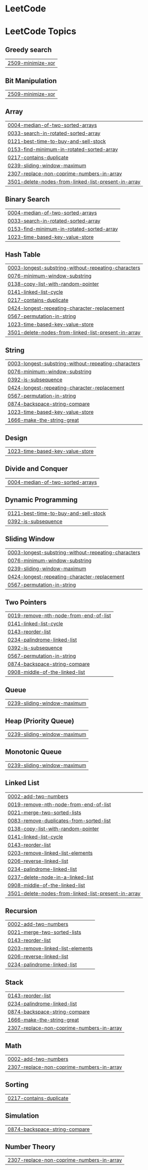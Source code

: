 # LeetCode

<!---LeetCode Topics Start-->
# LeetCode Topics
## Greedy search
|  |
| ------- |
| [2509-minimize-xor](https://github.com/MahaZainab/LeetCode/tree/master/2509-minimize-xor) |
## Bit Manipulation
|  |
| ------- |
| [2509-minimize-xor](https://github.com/MahaZainab/LeetCode/tree/master/2509-minimize-xor) |
## Array
|  |
| ------- |
| [0004-median-of-two-sorted-arrays](https://github.com/MahaZainab/LeetCode/tree/master/0004-median-of-two-sorted-arrays) |
| [0033-search-in-rotated-sorted-array](https://github.com/MahaZainab/LeetCode/tree/master/0033-search-in-rotated-sorted-array) |
| [0121-best-time-to-buy-and-sell-stock](https://github.com/MahaZainab/LeetCode/tree/master/0121-best-time-to-buy-and-sell-stock) |
| [0153-find-minimum-in-rotated-sorted-array](https://github.com/MahaZainab/LeetCode/tree/master/0153-find-minimum-in-rotated-sorted-array) |
| [0217-contains-duplicate](https://github.com/MahaZainab/LeetCode/tree/master/0217-contains-duplicate) |
| [0239-sliding-window-maximum](https://github.com/MahaZainab/LeetCode/tree/master/0239-sliding-window-maximum) |
| [2307-replace-non-coprime-numbers-in-array](https://github.com/MahaZainab/LeetCode/tree/master/2307-replace-non-coprime-numbers-in-array) |
| [3501-delete-nodes-from-linked-list-present-in-array](https://github.com/MahaZainab/LeetCode/tree/master/3501-delete-nodes-from-linked-list-present-in-array) |
## Binary Search
|  |
| ------- |
| [0004-median-of-two-sorted-arrays](https://github.com/MahaZainab/LeetCode/tree/master/0004-median-of-two-sorted-arrays) |
| [0033-search-in-rotated-sorted-array](https://github.com/MahaZainab/LeetCode/tree/master/0033-search-in-rotated-sorted-array) |
| [0153-find-minimum-in-rotated-sorted-array](https://github.com/MahaZainab/LeetCode/tree/master/0153-find-minimum-in-rotated-sorted-array) |
| [1023-time-based-key-value-store](https://github.com/MahaZainab/LeetCode/tree/master/1023-time-based-key-value-store) |
## Hash Table
|  |
| ------- |
| [0003-longest-substring-without-repeating-characters](https://github.com/MahaZainab/LeetCode/tree/master/0003-longest-substring-without-repeating-characters) |
| [0076-minimum-window-substring](https://github.com/MahaZainab/LeetCode/tree/master/0076-minimum-window-substring) |
| [0138-copy-list-with-random-pointer](https://github.com/MahaZainab/LeetCode/tree/master/0138-copy-list-with-random-pointer) |
| [0141-linked-list-cycle](https://github.com/MahaZainab/LeetCode/tree/master/0141-linked-list-cycle) |
| [0217-contains-duplicate](https://github.com/MahaZainab/LeetCode/tree/master/0217-contains-duplicate) |
| [0424-longest-repeating-character-replacement](https://github.com/MahaZainab/LeetCode/tree/master/0424-longest-repeating-character-replacement) |
| [0567-permutation-in-string](https://github.com/MahaZainab/LeetCode/tree/master/0567-permutation-in-string) |
| [1023-time-based-key-value-store](https://github.com/MahaZainab/LeetCode/tree/master/1023-time-based-key-value-store) |
| [3501-delete-nodes-from-linked-list-present-in-array](https://github.com/MahaZainab/LeetCode/tree/master/3501-delete-nodes-from-linked-list-present-in-array) |
## String
|  |
| ------- |
| [0003-longest-substring-without-repeating-characters](https://github.com/MahaZainab/LeetCode/tree/master/0003-longest-substring-without-repeating-characters) |
| [0076-minimum-window-substring](https://github.com/MahaZainab/LeetCode/tree/master/0076-minimum-window-substring) |
| [0392-is-subsequence](https://github.com/MahaZainab/LeetCode/tree/master/0392-is-subsequence) |
| [0424-longest-repeating-character-replacement](https://github.com/MahaZainab/LeetCode/tree/master/0424-longest-repeating-character-replacement) |
| [0567-permutation-in-string](https://github.com/MahaZainab/LeetCode/tree/master/0567-permutation-in-string) |
| [0874-backspace-string-compare](https://github.com/MahaZainab/LeetCode/tree/master/0874-backspace-string-compare) |
| [1023-time-based-key-value-store](https://github.com/MahaZainab/LeetCode/tree/master/1023-time-based-key-value-store) |
| [1666-make-the-string-great](https://github.com/MahaZainab/LeetCode/tree/master/1666-make-the-string-great) |
## Design
|  |
| ------- |
| [1023-time-based-key-value-store](https://github.com/MahaZainab/LeetCode/tree/master/1023-time-based-key-value-store) |
## Divide and Conquer
|  |
| ------- |
| [0004-median-of-two-sorted-arrays](https://github.com/MahaZainab/LeetCode/tree/master/0004-median-of-two-sorted-arrays) |
## Dynamic Programming
|  |
| ------- |
| [0121-best-time-to-buy-and-sell-stock](https://github.com/MahaZainab/LeetCode/tree/master/0121-best-time-to-buy-and-sell-stock) |
| [0392-is-subsequence](https://github.com/MahaZainab/LeetCode/tree/master/0392-is-subsequence) |
## Sliding Window
|  |
| ------- |
| [0003-longest-substring-without-repeating-characters](https://github.com/MahaZainab/LeetCode/tree/master/0003-longest-substring-without-repeating-characters) |
| [0076-minimum-window-substring](https://github.com/MahaZainab/LeetCode/tree/master/0076-minimum-window-substring) |
| [0239-sliding-window-maximum](https://github.com/MahaZainab/LeetCode/tree/master/0239-sliding-window-maximum) |
| [0424-longest-repeating-character-replacement](https://github.com/MahaZainab/LeetCode/tree/master/0424-longest-repeating-character-replacement) |
| [0567-permutation-in-string](https://github.com/MahaZainab/LeetCode/tree/master/0567-permutation-in-string) |
## Two Pointers
|  |
| ------- |
| [0019-remove-nth-node-from-end-of-list](https://github.com/MahaZainab/LeetCode/tree/master/0019-remove-nth-node-from-end-of-list) |
| [0141-linked-list-cycle](https://github.com/MahaZainab/LeetCode/tree/master/0141-linked-list-cycle) |
| [0143-reorder-list](https://github.com/MahaZainab/LeetCode/tree/master/0143-reorder-list) |
| [0234-palindrome-linked-list](https://github.com/MahaZainab/LeetCode/tree/master/0234-palindrome-linked-list) |
| [0392-is-subsequence](https://github.com/MahaZainab/LeetCode/tree/master/0392-is-subsequence) |
| [0567-permutation-in-string](https://github.com/MahaZainab/LeetCode/tree/master/0567-permutation-in-string) |
| [0874-backspace-string-compare](https://github.com/MahaZainab/LeetCode/tree/master/0874-backspace-string-compare) |
| [0908-middle-of-the-linked-list](https://github.com/MahaZainab/LeetCode/tree/master/0908-middle-of-the-linked-list) |
## Queue
|  |
| ------- |
| [0239-sliding-window-maximum](https://github.com/MahaZainab/LeetCode/tree/master/0239-sliding-window-maximum) |
## Heap (Priority Queue)
|  |
| ------- |
| [0239-sliding-window-maximum](https://github.com/MahaZainab/LeetCode/tree/master/0239-sliding-window-maximum) |
## Monotonic Queue
|  |
| ------- |
| [0239-sliding-window-maximum](https://github.com/MahaZainab/LeetCode/tree/master/0239-sliding-window-maximum) |
## Linked List
|  |
| ------- |
| [0002-add-two-numbers](https://github.com/MahaZainab/LeetCode/tree/master/0002-add-two-numbers) |
| [0019-remove-nth-node-from-end-of-list](https://github.com/MahaZainab/LeetCode/tree/master/0019-remove-nth-node-from-end-of-list) |
| [0021-merge-two-sorted-lists](https://github.com/MahaZainab/LeetCode/tree/master/0021-merge-two-sorted-lists) |
| [0083-remove-duplicates-from-sorted-list](https://github.com/MahaZainab/LeetCode/tree/master/0083-remove-duplicates-from-sorted-list) |
| [0138-copy-list-with-random-pointer](https://github.com/MahaZainab/LeetCode/tree/master/0138-copy-list-with-random-pointer) |
| [0141-linked-list-cycle](https://github.com/MahaZainab/LeetCode/tree/master/0141-linked-list-cycle) |
| [0143-reorder-list](https://github.com/MahaZainab/LeetCode/tree/master/0143-reorder-list) |
| [0203-remove-linked-list-elements](https://github.com/MahaZainab/LeetCode/tree/master/0203-remove-linked-list-elements) |
| [0206-reverse-linked-list](https://github.com/MahaZainab/LeetCode/tree/master/0206-reverse-linked-list) |
| [0234-palindrome-linked-list](https://github.com/MahaZainab/LeetCode/tree/master/0234-palindrome-linked-list) |
| [0237-delete-node-in-a-linked-list](https://github.com/MahaZainab/LeetCode/tree/master/0237-delete-node-in-a-linked-list) |
| [0908-middle-of-the-linked-list](https://github.com/MahaZainab/LeetCode/tree/master/0908-middle-of-the-linked-list) |
| [3501-delete-nodes-from-linked-list-present-in-array](https://github.com/MahaZainab/LeetCode/tree/master/3501-delete-nodes-from-linked-list-present-in-array) |
## Recursion
|  |
| ------- |
| [0002-add-two-numbers](https://github.com/MahaZainab/LeetCode/tree/master/0002-add-two-numbers) |
| [0021-merge-two-sorted-lists](https://github.com/MahaZainab/LeetCode/tree/master/0021-merge-two-sorted-lists) |
| [0143-reorder-list](https://github.com/MahaZainab/LeetCode/tree/master/0143-reorder-list) |
| [0203-remove-linked-list-elements](https://github.com/MahaZainab/LeetCode/tree/master/0203-remove-linked-list-elements) |
| [0206-reverse-linked-list](https://github.com/MahaZainab/LeetCode/tree/master/0206-reverse-linked-list) |
| [0234-palindrome-linked-list](https://github.com/MahaZainab/LeetCode/tree/master/0234-palindrome-linked-list) |
## Stack
|  |
| ------- |
| [0143-reorder-list](https://github.com/MahaZainab/LeetCode/tree/master/0143-reorder-list) |
| [0234-palindrome-linked-list](https://github.com/MahaZainab/LeetCode/tree/master/0234-palindrome-linked-list) |
| [0874-backspace-string-compare](https://github.com/MahaZainab/LeetCode/tree/master/0874-backspace-string-compare) |
| [1666-make-the-string-great](https://github.com/MahaZainab/LeetCode/tree/master/1666-make-the-string-great) |
| [2307-replace-non-coprime-numbers-in-array](https://github.com/MahaZainab/LeetCode/tree/master/2307-replace-non-coprime-numbers-in-array) |
## Math
|  |
| ------- |
| [0002-add-two-numbers](https://github.com/MahaZainab/LeetCode/tree/master/0002-add-two-numbers) |
| [2307-replace-non-coprime-numbers-in-array](https://github.com/MahaZainab/LeetCode/tree/master/2307-replace-non-coprime-numbers-in-array) |
## Sorting
|  |
| ------- |
| [0217-contains-duplicate](https://github.com/MahaZainab/LeetCode/tree/master/0217-contains-duplicate) |
## Simulation
|  |
| ------- |
| [0874-backspace-string-compare](https://github.com/MahaZainab/LeetCode/tree/master/0874-backspace-string-compare) |
## Number Theory
|  |
| ------- |
| [2307-replace-non-coprime-numbers-in-array](https://github.com/MahaZainab/LeetCode/tree/master/2307-replace-non-coprime-numbers-in-array) |
<!---LeetCode Topics End-->